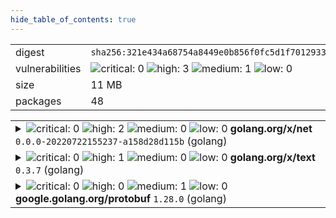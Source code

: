 ```yaml
---
hide_table_of_contents: true
---
```


<table>
<tr><td>digest</td><td><code>sha256:321e434a68754a8449e0b856f0fc5d1f7012933c9ea00a2268b2333ba0e41f3c</code></td><tr><tr><td>vulnerabilities</td><td><img alt="critical: 0" src="https://img.shields.io/badge/critical-0-lightgrey"/> <img alt="high: 3" src="https://img.shields.io/badge/high-3-e25d68"/> <img alt="medium: 1" src="https://img.shields.io/badge/medium-1-fbb552"/> <img alt="low: 0" src="https://img.shields.io/badge/low-0-lightgrey"/> <!-- unspecified: 0 --></td></tr>
<tr><td>size</td><td>11 MB</td></tr>
<tr><td>packages</td><td>48</td></tr>
</table>
</details></table>
</details>

<table>
<tr><td valign="top">
<details><summary><img alt="critical: 0" src="https://img.shields.io/badge/C-0-lightgrey"/> <img alt="high: 2" src="https://img.shields.io/badge/H-2-e25d68"/> <img alt="medium: 0" src="https://img.shields.io/badge/M-0-lightgrey"/> <img alt="low: 0" src="https://img.shields.io/badge/L-0-lightgrey"/> <!-- unspecified: 0 --><strong>golang.org/x/net</strong> <code>0.0.0-20220722155237-a158d28d115b</code> (golang)</summary>

<small><code>pkg:golang/golang.org/x/net@0.0.0-20220722155237-a158d28d115b</code></small><br/>
<a href="https://scout.docker.com/v/CVE-2022-41721?s=github&n=net&ns=golang.org%2Fx&t=golang&vr=%3E%3D0.0.0-20220524220425-1d687d428aca%2C%3C0.1.1-0.20221104162952-702349b0e862"><img alt="high 7.5: CVE--2022--41721" src="https://img.shields.io/badge/CVE--2022--41721-lightgrey?label=high%207.5&labelColor=e25d68"/></a> <i>Inconsistent Interpretation of HTTP Requests ('HTTP Request/Response Smuggling')</i>

<table>
<tr><td>Affected range</td><td><code>>=0.0.0-20220524220425-1d687d428aca<br/><0.1.1-0.20221104162952-702349b0e862</code></td></tr>
<tr><td>Fixed version</td><td><code>0.1.1-0.20221104162952-702349b0e862</code></td></tr>
<tr><td>CVSS Score</td><td><code>7.5</code></td></tr>
<tr><td>CVSS Vector</td><td><code>CVSS:3.1/AV:N/AC:L/PR:N/UI:N/S:U/C:N/I:N/A:H</code></td></tr>
<tr><td>EPSS Score</td><td><code>0.17%</code></td></tr>
<tr><td>EPSS Percentile</td><td><code>56th percentile</code></td></tr>
</table>

<details><summary>Description</summary>
<blockquote>

A request smuggling attack is possible when using MaxBytesHandler. When using MaxBytesHandler, the body of an HTTP request is not fully consumed. When the server attempts to read HTTP2 frames from the connection, it will instead be reading the body of the HTTP request, which could be attacker-manipulated to represent arbitrary HTTP2 requests.

### Specific Go Packages Affected
golang.org/x/net/http2/h2c

</blockquote>
</details>

<a href="https://scout.docker.com/v/CVE-2022-27664?s=github&n=net&ns=golang.org%2Fx&t=golang&vr=%3C0.0.0-20220906165146-f3363e06e74c"><img alt="high 7.5: CVE--2022--27664" src="https://img.shields.io/badge/CVE--2022--27664-lightgrey?label=high%207.5&labelColor=e25d68"/></a> 

<table>
<tr><td>Affected range</td><td><code>&lt;0.0.0-20220906165146-f3363e06e74c</code></td></tr>
<tr><td>Fixed version</td><td><code>0.0.0-20220906165146-f3363e06e74c</code></td></tr>
<tr><td>CVSS Score</td><td><code>7.5</code></td></tr>
<tr><td>CVSS Vector</td><td><code>CVSS:3.1/AV:N/AC:L/PR:N/UI:N/S:U/C:N/I:N/A:H</code></td></tr>
<tr><td>EPSS Score</td><td><code>0.24%</code></td></tr>
<tr><td>EPSS Percentile</td><td><code>63rd percentile</code></td></tr>
</table>

<details><summary>Description</summary>
<blockquote>

In net/http in Go before 1.18.6 and 1.19.x before 1.19.1, attackers can cause a denial of service because an HTTP/2 connection can hang during closing if shutdown were preempted by a fatal error.

</blockquote>
</details>
</details></td></tr>

<tr><td valign="top">
<details><summary><img alt="critical: 0" src="https://img.shields.io/badge/C-0-lightgrey"/> <img alt="high: 1" src="https://img.shields.io/badge/H-1-e25d68"/> <img alt="medium: 0" src="https://img.shields.io/badge/M-0-lightgrey"/> <img alt="low: 0" src="https://img.shields.io/badge/L-0-lightgrey"/> <!-- unspecified: 0 --><strong>golang.org/x/text</strong> <code>0.3.7</code> (golang)</summary>

<small><code>pkg:golang/golang.org/x/text@0.3.7</code></small><br/>
<a href="https://scout.docker.com/v/CVE-2022-32149?s=github&n=text&ns=golang.org%2Fx&t=golang&vr=%3C0.3.8"><img alt="high 7.5: CVE--2022--32149" src="https://img.shields.io/badge/CVE--2022--32149-lightgrey?label=high%207.5&labelColor=e25d68"/></a> <i>Missing Release of Resource after Effective Lifetime</i>

<table>
<tr><td>Affected range</td><td><code>&lt;0.3.8</code></td></tr>
<tr><td>Fixed version</td><td><code>0.3.8</code></td></tr>
<tr><td>CVSS Score</td><td><code>7.5</code></td></tr>
<tr><td>CVSS Vector</td><td><code>CVSS:3.1/AV:N/AC:L/PR:N/UI:N/S:U/C:N/I:N/A:H</code></td></tr>
<tr><td>EPSS Score</td><td><code>0.24%</code></td></tr>
<tr><td>EPSS Percentile</td><td><code>63rd percentile</code></td></tr>
</table>

<details><summary>Description</summary>
<blockquote>

The BCP 47 tag parser has quadratic time complexity due to inherent aspects of its design. Since the parser is, by design, exposed to untrusted user input, this can be leveraged to force a program to consume significant time parsing Accept-Language headers. The parser cannot be easily rewritten to fix this behavior for various reasons. Instead the solution implemented in this CL is to limit the total complexity of tags passed into ParseAcceptLanguage by limiting the number of dashes in the string to 1000. This should be more than enough for the majority of real world use cases, where the number of tags being sent is likely to be in the single digits.

### Specific Go Packages Affected
golang.org/x/text/language

</blockquote>
</details>
</details></td></tr>

<tr><td valign="top">
<details><summary><img alt="critical: 0" src="https://img.shields.io/badge/C-0-lightgrey"/> <img alt="high: 0" src="https://img.shields.io/badge/H-0-lightgrey"/> <img alt="medium: 1" src="https://img.shields.io/badge/M-1-fbb552"/> <img alt="low: 0" src="https://img.shields.io/badge/L-0-lightgrey"/> <!-- unspecified: 0 --><strong>google.golang.org/protobuf</strong> <code>1.28.0</code> (golang)</summary>

<small><code>pkg:golang/google.golang.org/protobuf@1.28.0</code></small><br/>
<a href="https://scout.docker.com/v/CVE-2024-24786?s=github&n=protobuf&ns=google.golang.org&t=golang&vr=%3C1.33.0"><img alt="medium 6.6: CVE--2024--24786" src="https://img.shields.io/badge/CVE--2024--24786-lightgrey?label=medium%206.6&labelColor=fbb552"/></a> <i>Loop with Unreachable Exit Condition ('Infinite Loop')</i>

<table>
<tr><td>Affected range</td><td><code>&lt;1.33.0</code></td></tr>
<tr><td>Fixed version</td><td><code>1.33.0</code></td></tr>
<tr><td>CVSS Score</td><td><code>6.6</code></td></tr>
<tr><td>CVSS Vector</td><td><code>CVSS:4.0/AV:N/AC:L/AT:N/PR:N/UI:N/VC:N/VI:N/VA:H/SC:N/SI:N/SA:N/E:U</code></td></tr>
<tr><td>EPSS Score</td><td><code>0.04%</code></td></tr>
<tr><td>EPSS Percentile</td><td><code>17th percentile</code></td></tr>
</table>

<details><summary>Description</summary>
<blockquote>

The protojson.Unmarshal function can enter an infinite loop when unmarshaling certain forms of invalid JSON. This condition can occur when unmarshaling into a message which contains a google.protobuf.Any value, or when the UnmarshalOptions.DiscardUnknown option is set.

</blockquote>
</details>
</details></td></tr>
</table>

